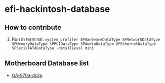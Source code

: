 # efi-hackintosh-database


## How to contribute


1. Run in terminal: ``
system_profiler SPHardwareDataType SPNetworkDataType SPMemoryDataType SPPCIDataType SPAudioDataType SPEthernetDataType SPSerialATADataType -detailLevel mini
``


## Motherboard Database list

 - [GA-970a-ds3p](GA-970a-ds3p)